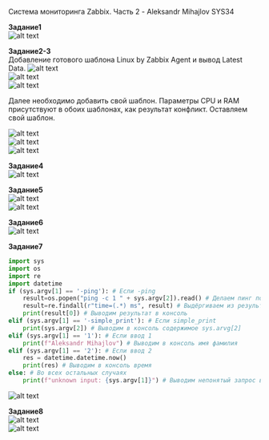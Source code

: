 Система мониторинга Zabbix. Часть 2 - Aleksandr Mihajlov SYS34  
  
**Задание1**  
![alt text](https://github.com/AleksandrMihajlov/Zabbix-hw-03/blob/main/1.png)  
  
 **Задание2-3**  
Добавление готового шаблона Linux by Zabbix Agent и вывод Latest Data.
![alt text](https://github.com/AleksandrMihajlov/Zabbix-hw-03/blob/main/2.png)    
![alt text](https://github.com/AleksandrMihajlov/Zabbix-hw-03/blob/main/2.1.png)    
![alt text](https://github.com/AleksandrMihajlov/Zabbix-hw-03/blob/main/2.2.png)    
  
Далее необходимо добавить свой шаблон. Параметры CPU и RAM присутствуют в обоих шаблонах, как результат конфликт. Оставляем свой шаблон.
  
![alt text](https://github.com/AleksandrMihajlov/Zabbix-hw-03/blob/main/3.png)    
![alt text](https://github.com/AleksandrMihajlov/Zabbix-hw-03/blob/main/3.1.png)    
![alt text](https://github.com/AleksandrMihajlov/Zabbix-hw-03/blob/main/3.2.png)    
  
**Задание4**  
![alt text](https://github.com/AleksandrMihajlov/Zabbix-hw-03/blob/main/4.png)  
  
**Задание5**  
![alt text](https://github.com/AleksandrMihajlov/Zabbix-hw-03/blob/main/5.png)  
![alt text](https://github.com/AleksandrMihajlov/Zabbix-hw-03/blob/main/5.1.png)  
  
**Задание6**  
![alt text](https://github.com/AleksandrMihajlov/Zabbix-hw-03/blob/main/6.png)  
  
**Задание7**  
```python
import sys
import os
import re
import datetime
if (sys.argv[1] == '-ping'): # Если -ping
    result=os.popen("ping -c 1 " + sys.argv[2]).read() # Делаем пинг по заданному адресу
    result=re.findall(r"time=(.*) ms", result) # Выдёргиваем из результата время
    print(result[0]) # Выводим результат в консоль
elif (sys.argv[1] == '-simple_print'): # Если simple_print
    print(sys.argv[2]) # Выводим в консоль содержимое sys.arvg[2]
elif (sys.argv[1] == '1'): # Если ввод 1
    print(f"Aleksandr Mihajlov") # Выводим в консоль имя фамилия
elif (sys.argv[1] == '2'): # Если ввод 2
    res = datetime.datetime.now()
    print(res) # Выводим в консоль время
else: # Во всех остальных случаях
    print(f"unknown input: {sys.argv[1]}") # Выводим непонятый запрос в консоль  
```

![alt text](https://github.com/AleksandrMihajlov/Zabbix-hw-03/blob/main/7.png)  
  
**Задание8**  
![alt text](https://github.com/AleksandrMihajlov/Zabbix-hw-03/blob/main/8.png)  
![alt text](https://github.com/AleksandrMihajlov/Zabbix-hw-03/blob/main/8.1.png) 